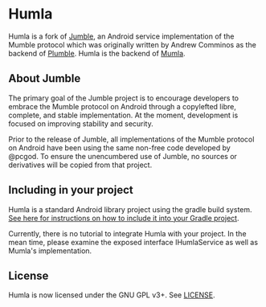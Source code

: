 # Humla

Humla is a fork of [Jumble](https://github.com/acomminos/Jumble), an Android
service implementation of the Mumble protocol which was originally written by
Andrew Comminos as the backend of [Plumble](https://github.com/acomminos/Plumble).
Humla is the backend of [Mumla](https://gitlab.com/quite/mumla).

## About Jumble

The primary goal of the Jumble project is to encourage developers to embrace
the Mumble protocol on Android through a copylefted libre, complete, and stable
implementation. At the moment, development is focused on improving stability
and security.

Prior to the release of Jumble, all implementations of the Mumble protocol on
Android have been using the same non-free code developed by @pcgod. To ensure
the unencumbered use of Jumble, no sources or derivatives will be copied from
that project.

## Including in your project

Humla is a standard Android library project using the gradle build system.
[See here for instructions on how to include it into your Gradle project](http://tools.android.com/tech-docs/new-build-system/user-guide#TOC-Referencing-a-Library).

Currently, there is no tutorial to integrate Humla with your project. In the
mean time, please examine the exposed interface IHumlaService as well as
Mumla's implementation.

## License

Humla is now licensed under the GNU GPL v3+. See [LICENSE](LICENSE).
